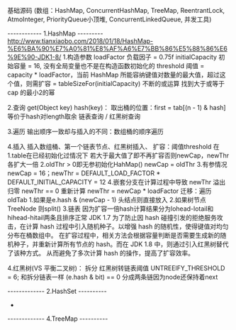 基础源码
  (数组：HashMap, ConcurrentHashMap, TreeMap, ReentrantLock, AtmoInteger, PriorityQueue小顶堆, ConcurrentLinkedQueue, 并发工具)

------------ 1.HashMap ---------
http://www.tianxiaobo.com/2018/01/18/HashMap-%E6%BA%90%E7%A0%81%E8%AF%A6%E7%BB%86%E5%88%86%E6%9E%90-JDK1-8/
1.构造参数
loadFactor       负载因子 = 0.75f
initialCapacity  初始容量 = 16, 没有全局变量也不是在构造函数初始化的
threshold        阈值 = capacity * loadFactor，当前 HashMap 所能容纳键值对数量的最大值，超过这个值，则需扩容
   = tableSizeFor(initialCapacity) 不断的或运算 找到大于或等于 cap 的最小2的幂

2.查询 get(Object key)
    hash(key)：
    取出桶的位置：first = tab[(n - 1) & hash] 等价于hash对length取余
    链表查询 / 红黑树查询

3.遍历
    输出顺序一致却与插入的不同：数组桶的顺序遍历

4.插入
    插入数组桶、第一个链表节点、红黑树插入、
    扩容：阈值threshold 在
          1.table在已经初始化过情况下 若大于最大值了即不再扩容否则newCap，newThr各扩大一倍
          2.oldThr > 0即无参初始化HahMap() newCap = oldThr
          3.有参情况 newCap = 16；newThr = DEFAULT_LOAD_FACTOR * DEFAULT_INITIAL_CAPACITY = 12
          4.嵌套分支在计算过程中导致 newThr 溢出归零 newThr == 0 重新计算 newThr = newCap * loadFactor
        迁移：遍历oldTab
          1.如果是e.hash & (newCap - 1) 头结点则直接放入
          2.如果树节点TreeNode 则split()
          3.链表 因为扩容一倍hash计算结果分为lohead-lotail和hihead-hitail两条且排序正常
JDK 1.7 为了防止因 hash 碰撞引发的拒绝服务攻击，在计算 hash 过程中引入随机种子。以增强 hash 的随机性，使得键值对均匀分布在桶数组中。
在扩容过程中，相关方法会根据容量判断是否需要生成新的随机种子，并重新计算所有节点的 hash。而在 JDK 1.8 中，则通过引入红黑树替代了该种方式。
从而避免了多次计算 hash 的操作，提高了扩容效率。

4.红黑树(VS 平衡二叉树)：
  拆分 红黑树转链表阈值 UNTREEIFY_THRESHOLD = 6;
      和拆分链表一样 (e.hash & bit) == 0 分成两条链因为node还保持着next






------------- 2.HashSet ----------



     



-

------------- 4.TreeMap ----------



















